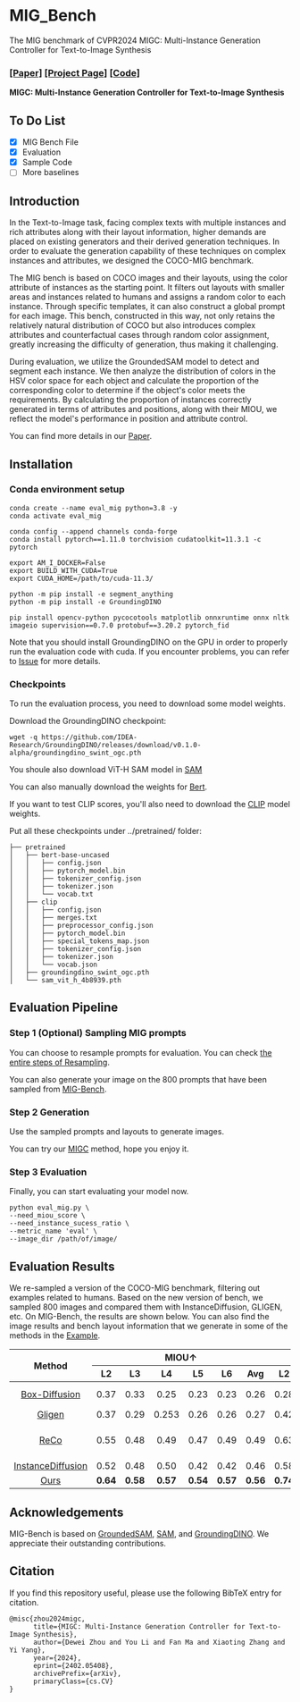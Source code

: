 # MIG_Bench
The MIG benchmark of CVPR2024 MIGC: Multi-Instance Generation Controller for Text-to-Image Synthesis

### [[Paper]](https://arxiv.org/pdf/2402.05408.pdf)     [[Project Page]](https://migcproject.github.io/)  [[Code]](https://github.com/limuloo/MIGC) 
**MIGC: Multi-Instance Generation Controller for Text-to-Image Synthesis**
## To Do List
- [x] MIG Bench File
- [x] Evaluation
- [x] Sample Code
- [ ] More baselines

## Introduction

In the Text-to-Image task, facing complex texts with multiple instances and rich attributes along with their layout information, higher demands are placed on existing generators and their derived generation techniques. In order to evaluate the generation capability of these techniques on complex instances and attributes, we designed the COCO-MIG benchmark.


The MIG bench is based on COCO images and their layouts, using the color attribute of instances as the starting point. It filters out layouts with smaller areas and instances related to humans and assigns a random color to each instance. Through specific templates, it can also construct a global prompt for each image. This bench, constructed in this way, not only retains the relatively natural distribution of COCO but also introduces complex attributes and counterfactual cases through random color assignment, greatly increasing the difficulty of generation, thus making it challenging.

During evaluation, we utilize the GroundedSAM model to detect and segment each instance. We then analyze the distribution of colors in the HSV color space for each object and calculate the proportion of the corresponding color to determine if the object's color meets the requirements. By calculating the proportion of instances correctly generated in terms of attributes and positions, along with their MIOU, we reflect the model's performance in position and attribute control.

You can find more details in our [Paper](https://arxiv.org/pdf/2402.05408.pdf).

## Installation

### Conda environment setup
```
conda create --name eval_mig python=3.8 -y
conda activate eval_mig

conda config --append channels conda-forge
conda install pytorch==1.11.0 torchvision cudatoolkit=11.3.1 -c pytorch

export AM_I_DOCKER=False
export BUILD_WITH_CUDA=True
export CUDA_HOME=/path/to/cuda-11.3/

python -m pip install -e segment_anything
python -m pip install -e GroundingDINO

pip install opencv-python pycocotools matplotlib onnxruntime onnx nltk imageio supervision==0.7.0 protobuf==3.20.2 pytorch_fid
```

Note that you should install GroundingDINO on the GPU in order to properly run the evaluation code with cuda. If you encounter problems, you can refer to [Issue](https://github.com/IDEA-Research/GroundingDINO/issues/175) for more details.

### Checkpoints
To run the evaluation process, you need to download some model weights.

Download the GroundingDINO checkpoint:
```
wget -q https://github.com/IDEA-Research/GroundingDINO/releases/download/v0.1.0-alpha/groundingdino_swint_ogc.pth
```
You shoule also download ViT-H SAM model in [SAM](https://dl.fbaipublicfiles.com/segment_anything/sam_vit_h_4b8939.pth)

You can also manually download the weights for [Bert](https://huggingface.co/google-bert/bert-base-uncased/tree/main).

If you want to test CLIP scores, you'll also need to download the [CLIP](https://huggingface.co/openai/clip-vit-large-patch14/tree/main) model weights.


Put all these checkpoints under ../pretrained/ folder:
```
├── pretrained
│   ├── bert-base-uncased
│   │   ├── config.json
│   │   ├── pytorch_model.bin
│   │   ├── tokenizer_config.json
│   │   ├── tokenizer.json
│   │   └── vocab.txt
│   ├── clip
│   │   ├── config.json
│   │   ├── merges.txt
│   │   ├── preprocessor_config.json
│   │   ├── pytorch_model.bin
│   │   ├── special_tokens_map.json
│   │   ├── tokenizer_config.json
│   │   ├── tokenizer.json
│   │   └── vocab.json
│   ├── groundingdino_swint_ogc.pth
│   └── sam_vit_h_4b8939.pth
```

## Evaluation Pipeline

### Step 1 (Optional) Sampling MIG prompts
You can choose to resample prompts for evaluation. You can check [the entire steps of Resampling](./bench_resample.md).

You can also generate your image on the 800 prompts that have been sampled from [MIG-Bench](https://drive.google.com/drive/folders/1mXxO7miVqgTq3N6q2QS7gFp_ML-qpsw2?usp=sharing).

### Step 2 Generation
Use the sampled prompts and layouts to generate images.

You can try our [MIGC](https://github.com/limuloo/MIGC) method, hope you enjoy it.

### Step 3 Evaluation
Finally, you can start evaluating your model now.

```
python eval_mig.py \
--need_miou_score \
--need_instance_sucess_ratio \
--metric_name 'eval' \
--image_dir /path/of/image/
```

## Evaluation Results
We re-sampled a version of the COCO-MIG benchmark, filtering out examples related to humans. Based on the new version of bench, we sampled 800 images and compared them with InstanceDiffusion, GLIGEN, etc. On MIG-Bench, the results are shown below. You can also find the image results and bench layout information that we generate in some of the methods in the [Example](https://drive.google.com/drive/folders/1UyhNpZ099OTPy5ILho2cmWkiOH2j-FrB?usp=sharing).



<table style="text-align: center;">
  <thead>
    <tr>
      <th rowspan="2" style="text-align: center;">Method</th>
      <th colspan="6" style="text-align: center;">MIOU↑</th>
      <th colspan="6" style="text-align: center;">Instance Success Rate↑</th>
	  <th rowspan="2" style="text-align: center;">Model Type</th>
    <th rowspan="2" style="text-align: center;">Publication</th>
    </tr>
	<tr>
      <th>L2</th>
      <th>L3</th>
      <th>L4</th>
      <th>L5</th>
      <th>L6</th>
      <th>Avg</th>
	  <th>L2</th>
      <th>L3</th>
      <th>L4</th>
      <th>L5</th>
      <th>L6</th>
      <th>Avg</th>
    </tr>
  </thead>
  <tbody>
	<tr>
      <td><a href="https://github.com/showlab/BoxDiff">Box-Diffusion</a></td>
      <td>0.37</td>
      <td>0.33</td>
      <td>0.25</td>
      <td>0.23</td>
      <td>0.23</td>
      <td>0.26</td>
	  <td>0.28</td>
      <td>0.24</td>
      <td>0.14</td>
      <td>0.12</td>
      <td>0.13</td>
      <td>0.16</td>
	  <td>Training-free</td>
    <td>ICCV2023</td>
    </tr>
	<tr>
      <td><a href="https://github.com/gligen/GLIGEN">Gligen</a></td>
      <td>0.37</td>
      <td>0.29</td>
      <td>0.253</td>
      <td>0.26</td>
      <td>0.26</td>
      <td>0.27</td>
	<td>0.42</td>
      <td>0.32</td>
      <td>0.27</td>
      <td>0.27</td>
      <td>0.28</td>
      <td>0.30</td>
	  <td>Adapter</td>
    <td>CVPR2023</td>
    </tr>
	<tr>
      <td><a href="https://github.com/microsoft/ReCo">ReCo</a></td>
      <td>0.55</td>
      <td>0.48</td>
      <td>0.49</td>
      <td>0.47</td>
      <td>0.49</td>
      <td>0.49</td>
	  <td>0.63</td>
      <td>0.53</td>
      <td>0.55</td>
      <td>0.52</td>
      <td>0.55</td>
      <td>0.55</td>
	  <td>Full model tuning</td>
    <td>CVPR2023</td>
    </tr>
	<tr>
      <td><a href="https://github.com/frank-xwang/InstanceDiffusion">InstanceDiffusion</a></td>
      <td>0.52</td>
      <td>0.48</td>
      <td>0.50</td>
      <td>0.42</td>
      <td>0.42</td>
      <td>0.46</td>
	  <td>0.58</td>
      <td>0.52</td>
      <td>0.55</td>
      <td>0.47</td>
      <td>0.47</td>
      <td>0.51</td>
	  <td>Adapter</td>
    <td>CVPR2024</td>
    </tr>
	<tr>
      <td><a href="https://github.com/limuloo/MIGC">Ours</a></td>
      <td><b>0.64</b></td>
      <td><b>0.58</b></td>
      <td><b>0.57</b></td>
      <td><b>0.54</b></td>
      <td><b>0.57</b></td>
      <td><b>0.56</b></td>
	  <td><b>0.74</b></td>
      <td><b>0.67</b></td>
      <td><b>0.67</b></td>
      <td><b>0.63</b></td>
      <td><b>0.66</b></td>
      <td><b>0.66</b></td>
	  <td>Adapter</td>
    <td>CVPR2024</td>
    </tr>
  </tbody>
</table>

## Acknowledgements
MIG-Bench is based on [GroundedSAM](https://github.com/IDEA-Research/Grounded-Segment-Anything), [SAM](https://github.com/facebookresearch/segment-anything), and [GroundingDINO](https://github.com/IDEA-Research/GroundingDINO). We appreciate their outstanding contributions.



## Citation
If you find this repository useful, please use the following BibTeX entry for citation.
```
@misc{zhou2024migc,
      title={MIGC: Multi-Instance Generation Controller for Text-to-Image Synthesis}, 
      author={Dewei Zhou and You Li and Fan Ma and Xiaoting Zhang and Yi Yang},
      year={2024},
      eprint={2402.05408},
      archivePrefix={arXiv},
      primaryClass={cs.CV}
}

```